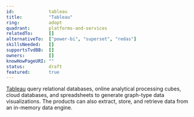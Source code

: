 ```yaml
---
id:				tableau
title:      	"Tableau"
ring:       	adopt
quadrant:   	platforms-and-services
relatedTo:		[]
alternativeTo:	["power-bi", "superset", "redas"]
skillsNeeded:	[]
supportsTvdBB:	[]
owners:         []
knowHowPageURI:	""  
status:			draft
featured:       true
---
```


[Tableau](https://www.tableau.com/) query relational databases, online analytical processing cubes, cloud databases, and spreadsheets to generate graph-type data visualizations. The products can also extract, store, and retrieve data from an in-memory data engine.